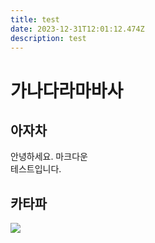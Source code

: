 ```yaml
---
title: test
date: 2023-12-31T12:01:12.474Z
description: test
---
```

# 가나다라마바사

## 아자차

안녕하세요. 마크다운\
테스트입니다. 

## 카타파

![](/img/screenshot_20231213-222530_messages.jpg)